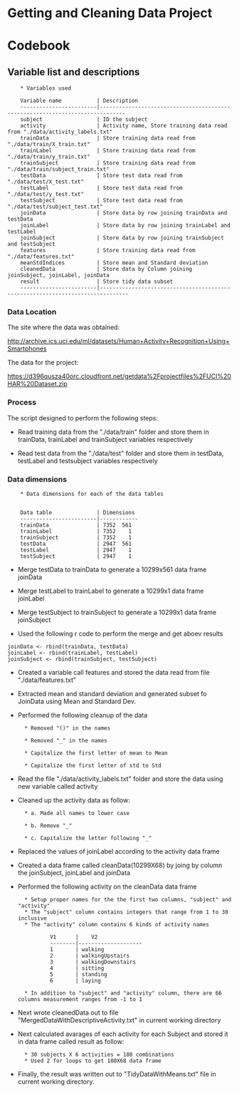 Getting and Cleaning Data Project
=================================

Codebook
========


Variable list and descriptions
------------------------------
        * Variables used

        Variable name           | Description
        ------------------------|------------------------------------------------------------------------------
        subject                 | ID the subject
        activity                | Activity name, Store training data read from "./data/activity_labels.txt"
        trainData               | Store training data read from "./data/train/X_train.txt"
        trainLabel              | Store training data read from "./data/train/y_train.txt"
        trainSubject            | Store training data read from "./data/train/subject_train.txt"
        testData                | Store test data read from "./data/test/X_test.txt"
        testLabel               | Store test data read from "./data/test/y_test.txt"
        testSubject             | Store test data read from "./data/test/subject_test.txt"
        joinData                | Store data by row joining trainData and testData
        joinLabel               | Store data by row joining trainLabel and testLabel
        joinSubject             | Store data by row joining trainSubject and testSubject
        features                | Store training data read from "./data/features.txt"
        meanStdIndices          | Store mean and Standard deviation
        cleanedData             | Store data by Column joining joinSubject, joinLabel, joinData
        result                  | Store tidy data subset
        ------------------------|-------------------------------------------------------------------------------
        
        

### Data Location

The site where the data was obtained:

http://archive.ics.uci.edu/ml/datasets/Human+Activity+Recognition+Using+Smartphones

The data for the project:

https://d396qusza40orc.cloudfront.net/getdata%2Fprojectfiles%2FUCI%20HAR%20Dataset.zip

### Process

The script designed to perform the following steps:

* Read training data from the "./data/train" folder and store them in trainData, trainLabel and trainSubject variables respectively

* Read test data from the "./data/test" folder and store them in testData, testLabel and testsubject variables respectively

### Data dimensions
        * Data dimensions for each of the data tables


        Data table              | Dimensions
        ------------------------|------------
        trainData               | 7352  561
        trainLabel              | 7352    1
        trainSubject            | 7352    1
        testData                | 2947  561
        testLabel               | 2947    1
        testSubject             | 2947    1

* Merge testData to trainData to generate a 10299x561 data frame joinData

* Merge testLabel to trainLabel to generate a 10299x1 data frame joinLabel

* Merge testSubject to trainSubject to generate a 10299x1 data frame joinSubject

* Used the following r code to perform the merge and get aboev results

```{r}
joinData <- rbind(trainData, testData)
joinLabel <- rbind(trainLabel, testLabel)
joinSubject <- rbind(trainSubject, testSubject)
```
* Created a variable call features and stored the data read from file "./data/features.txt"

* Extracted mean and standard deviation and generated subset fo JoinData using Mean and Standard Dev.

* Performed the following cleanup of the data

        * Removed "()" in the names
        
        * Removed "_" in the names
        
        * Capitalize the first letter of mean to Mean
        
        * Capitalize the first letter of std to Std
        

* Read the file "./data/activity_labels.txt" folder and store the data using new variable called activity

* Cleaned up the activity data as follow:

        * a. Made all names to lower case
        
        * b. Remove "_"
        
        * c. Capitalize the letter following "_"
        
* Replaced the values of joinLabel according to the activity data frame

* Created a data frame called cleanData(10299X68) by joing by column the joinSubject, joinLabel and joinData

* Performed the following activity on the cleanData data frame

        * Setup proper names for the the first two columns, "subject" and "activity"
        * The "subject" column contains integers that range from 1 to 30 inclusive
        * The "activity" column contains 6 kinds of activity names
        
                V1      |    V2
                --------|--------------------
                1       | walking
                2       | walkingUpstairs
                3       | walkingDownstairs
                4       | sitting
                5       | standing
                6       | laying

        * In addition to "subject" and "activity" column, there are 66 columns measurement ranges from -1 to 1
        
* Next wrote cleanedData out to file "MergedDataWithDescriptiveActivity.txt" in current working directory

* Next calculated avarages of each activity for each Subject and stored it in data frame called result as follow:

        * 30 subjects X 6 activities = 180 combinations
        * Used 2 for loops to get 180X68 data frame


* Finally, the result was written out to "TidyDataWithMeans.txt" file in current working directory.



